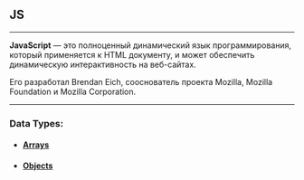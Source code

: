 ## JS

---

 __JavaScript__ — это полноценный динамический язык программирования, который применяется к HTML документу, и может обеспечить динамическую интерактивность на веб-сайтах. 

 Его разработал Brendan Eich, сооснователь проекта Mozilla, Mozilla Foundation и Mozilla Corporation.

---
 ### Data Types:

* #### [Arrays](../tasks/JS/DataTypes/arrays.js)
* #### [Objects](../tasks/JS/DataTypes/objects.js)


